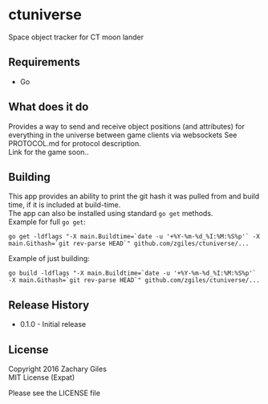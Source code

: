 # ctuniverse

Space object tracker for CT moon lander  

## Requirements
* Go  

## What does it do
Provides a way to send and receive object positions (and attributes) for everything in the universe between game clients via websockets
See PROTOCOL.md for protocol description.  
Link for the game soon..  

## Building
This app provides an ability to print the git hash it was pulled from and build time, if it is included at build-time.  
The app can also be installed using standard `go get` methods.  
Example for full `go get`:  
```
go get -ldflags "-X main.Buildtime=`date -u '+%Y-%m-%d_%I:%M:%S%p'` -X main.Githash=`git rev-parse HEAD`" github.com/zgiles/ctuniverse/...
```

Example of just building:  
```
go build -ldflags "-X main.Buildtime=`date -u '+%Y-%m-%d_%I:%M:%S%p'` -X main.Githash=`git rev-parse HEAD`" github.com/zgiles/ctuniverse/...
```

## Release History
* 0.1.0 - Initial release  

## License
Copyright 2016 Zachary Giles  
MIT License (Expat)  

Please see the LICENSE file  
